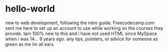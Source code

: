 # hello-world
new to web development, following the intro guide. Freecodecamp.com sent me here to set up an account to use while working on the courses they provide. Iam 100% new to this and i have not used HTML since MySpace when i was 14... 9 years ago. any tips, pointers, or advice for someone as green as me Im all ears
